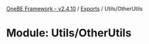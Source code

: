 [OneBE Framework - v2.4.10](../README.md) / [Exports](../modules.md) / Utils/OtherUtils

# Module: Utils/OtherUtils
